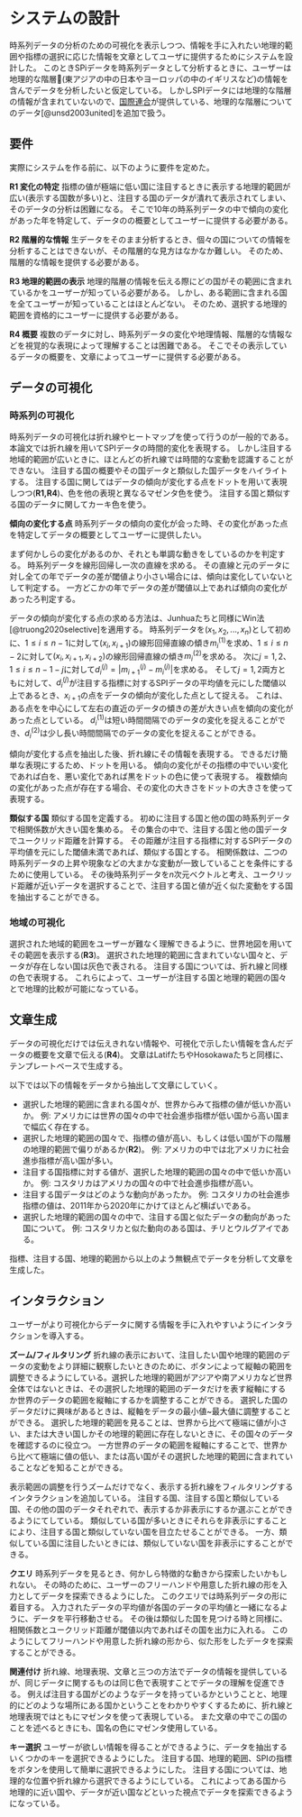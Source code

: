 # システムの設計

時系列データの分析のための可視化を表示しつつ、情報を手に入れたい地理的範囲や指標の選択に応じた情報を文章としてユーザに提供するためにシステムを設計した。
このときSPiデータを時系列データとして分析するときに、ユーザーは地理的な階層(東アジアの中の日本やヨーロッパの中のイギリスなど)の情報を含んでデータを分析したいと仮定している。
しかしSPIデータには地理的な階層の情報が含まれていないので、[国際連合](https://www.un.org/)が提供している、地理的な階層についてのデータ[@unsd2003united]を追加で扱う。

<!--                      要件                             -->

## 要件

実際にシステムを作る前に、以下のように要件を定めた。

**R1 変化の特定** 指標の値が極端に低い国に注目するときに表示する地理的範囲が広い(表示する国数が多い)と、注目する国のデータが潰れて表示されてしまい、そのデータの分析は困難になる。
そこで10年の時系列データの中で傾向の変化があった年を特定して、データのの概要としてユーザーに提供する必要がある。

**R2 階層的な情報** 生データをそのまま分析するとき、個々の国についての情報を分析することはできないが、その階層的な見方はなかなか難しい。
そのため、階層的な情報を提供する必要がある。

**R3 地理的範囲の表示** 地理的階層の情報を伝える際にどの国がその範囲に含まれているかをユーザーが知っている必要がある。
しかし、ある範囲に含まれる国を全てユーザーが知っていることはほとんどない。
そのため、選択する地理的範囲を資格的にユーザーに提供する必要がある。

**R4 概要** 複数のデータに対し、時系列データの変化や地理情報、階層的な情報などを視覚的な表現によって理解することは困難である。
そこでその表示しているデータの概要を、文章によってユーザーに提供する必要がある。

<!-- **R5 時系列データ** 興味のある時系列データを分析することや、興味のある変化をしているデータを発見することを容易にする。 -->


<!--                        可視化について                -->
## データの可視化


### 時系列の可視化

時系列データの可視化は折れ線やヒートマップを使って行うのが一般的である。
本論文では折れ線を用いてSPIデータの時間的変化を表現する。
しかし注目する地域的範囲が広いときに、ほとんどの折れ線では時間的な変動を認識することができない。
注目する国の概要やその国データと類似した国データをハイライトする。
注目する国に関してはデータの傾向が変化する点をドットを用いて表現しつつ(**R1,R4**)、色を他の表現と異なるマゼンタ色を使う。
注目する国と類似する国のデータに関してカーキ色を使う。

**傾向の変化する点** 時系列データの傾向の変化が会った時、その変化があった点を特定してデータの概要としてユーザーに提供したい。

まず何かしらの変化があるのか、それとも単調な動きをしているのかを判定する。
時系列データを線形回帰し一次の直線を求める。
その直線と元のデータに対し全ての年でデータの差が閾値より小さい場合には、傾向は変化していないとして判定する。
一方どこかの年でデータの差が閾値以上であれば傾向の変化があったろ判定する。

データの傾向が変化する点の求める方法は、Junhuaたちと同様にWin法[@truong2020selective]を適用する。
時系列データを$(x_1,x_2,...,x_n)$として初めに、$1\leq i\leq n-1$に対して$(x_{i},x_{i+1})$の線形回帰直線の傾き$m^{(1)}_i$を求め、$1\leq i\leq n-2$に対して$(x_{i},x_{i+1},x_{i+2})$の線形回帰直線の傾き$m^{(2)}_i$を求める。
次に$j=1,2$、$1\leq i\leq n-1-j$に対して$d^{(j)}_i=|m^{(j)}_{i+1}-m^{(j)}_{i}|$を求める。
そして$j=1,2$両方ともに対して、$d^{(j)}_i$が注目する指標に対するSPIデータの平均値を元にした閾値以上であるとき、$x_{i+1}$の点をデータの傾向が変化した点として捉える。
これは、ある点をを中心にして左右の直近のデータの傾きの差が大きい点を傾向の変化があった点としている。
$d^{(1)}_i$は短い時間間隔でのデータの変化を捉えることができ、$d^{(2)}_i$は少し長い時間間隔でのデータの変化を捉えることができる。

傾向が変化する点を抽出した後、折れ線にその情報を表現する。
できるだけ簡単な表現にするため、ドットを用いる。
傾向の変化がその指標の中でいい変化であれば白を、悪い変化であれば黒をドットの色に使って表現する。
複数傾向の変化があった点が存在する場合、その変化の大きさをドットの大きさを使って表現する。

**類似する国** 類似する国を定義する。
初めに注目する国と他の国の時系列データで相関係数が大きい国を集める。
その集合の中で、注目する国と他の国データでユークリッド距離を計算する。
その距離が注目する指標に対するSPIデータの平均値を元にした閾値未満であれば、類似する国とする。
相関係数は、二つの時系列データの上昇や現象などの大まかな変動が一致していることを条件にするために使用している。
その後時系列データを$n$次元ベクトルと考え、ユークリッド距離が近いデータを選択することで、注目する国と値が近く似た変動をする国を抽出することができる。


### 地域の可視化

選択された地域的範囲をユーザーが難なく理解できるように、世界地図を用いてその範囲を表示する(**R3**)。
選択された地理的範囲に含まれていない国々と、データが存在しない国は灰色で表される。
注目する国については、折れ線と同様の色で表現する。
これらによって、ユーザーが注目する国と地理的範囲の国々とで地理的比較が可能になっている。


<!--                 文章生成について                       -->
## 文章生成

データの可視化だけでは伝えきれない情報や、可視化で示したい情報を含んだデータの概要を文章で伝える(**R4**)。
文章はLatifたちやHosokawaたちと同様に、テンプレートベースで生成する。
<!-- 文章は大きく分けて三つの情報を含んでおり、地理的範囲について、注目する国について、注目する国と類似する国についての情報がある。 -->
以下では以下の情報をデータから抽出して文章にしていく。

- 選択した地理的範囲に含まれる国々が、世界からみて指標の値が低いか高いか。
例: アメリカには世界の国々の中で社会進歩指標が低い国から高い国まで幅広く存在する。
- 選択した地理的範囲の国々で、指標の値が高い、もしくは低い国が下の階層の地理的範囲で偏りがあるか(**R2**)。
例: アメリカの中では北アメリカに社会進歩指標が高い国が多い。
- 注目する国指標に対する値が、選択した地理的範囲の国々の中で低いか高いか。
例: コスタリカはアメリカの国々の中で社会進歩指標が高い。
- 注目する国データはどのような動向があったか。
例: コスタリカの社会進歩指標の値は、2011年から2020年にかけてほとんど横ばいである。
- 選択した地理的範囲の国々の中で、注目する国と似たデータの動向があった国について。
例: コスタリカと似た動向のある国は、チリとウルグアイである。

指標、注目する国、地理的範囲から以上のよう無観点でデータを分析して文章を生成した。


<!--                 インタラクションについて                             -->
## インタラクション

ユーザーがより可視化からデータに関する情報を手に入れやすいようにインタラクションを導入する。

**ズーム/フィルタリング** 折れ線の表示において、注目したい国や地理的範囲のデータの変動をより詳細に観察したいときのために、ボタンによって縦軸の範囲を調整できるようにしている。選択した地理的範囲がアジアや南アメリカなど世界全体ではないときは、その選択した地理的範囲のデータだけを表す縦軸にするか世界のデータの範囲を縦軸にするかを調整することができる。
選択した国のデータだけに興味があるときは、縦軸をデータの最小値~最大値に調整することができる。
選択した地理的範囲を見ることは、世界から比べて極端に値が小さい、または大きい国しかその地理的範囲に存在しないときに、その国々のデータを確認するのに役立つ。
一方世界のデータの範囲を縦軸にすることで、世界から比べて極端に値の低い、または高い国がその選択した地理的範囲に含まれていることなどを知ることができる。

表示範囲の調整を行うズームだけでなく、表示する折れ線をフィルタリングするインタラクションを追加している。
注目する国、注目する国と類似している国、その他の国のデータそれぞれで、表示するか非表示にするか選ぶことができるようにてしている。
類似している国が多いときにそれらを非表示にすることにより、注目する国と類似していない国を目立たせることができる。
一方、類似している国に注目したいときには、類似していない国を非表示にすることができる。

**クエリ** 時系列データを見るとき、何かしら特徴的な動きから探索したいかもしれない。
その時のために、ユーザーのフリーハンドや用意した折れ線の形を入力としてデータを探索できるようにした。
このクエリでは時系列データの形に着目する。
入力されたデータの平均値が各国のデータの平均値と一緒になるように、データを平行移動させる。
その後は類似した国を見つける時と同様に、相関係数とユークリッド距離が閾値以内であればその国を出力に入れる。
このようにしてフリーハンドや用意した折れ線の形から、似た形をしたデータを探索することができる。

**関連付け** 折れ線、地理表現、文章と三つの方法でデータの情報を提供しているが、同じデータに関するものは同じ色で表現すことでデータの理解を促進できる。
例えば注目する国がどのようなデータを持っているかということと、地理的にどのような場所にある国かということをわかりやすくするために、折れ線と地理表現ではともにマゼンタを使って表現している。
また文章の中でこの国のことを述べるときにも、国名の色にマゼンタ使用している。

**キー選択** ユーザーが欲しい情報を得ることができるように、データを抽出するいくつかのキーを選択できるようにした。
注目する国、地理的範囲、SPIの指標をボタンを使用して簡単に選択できるようにした。
注目する国については、地理的な位置や折れ線から選択できるようにしている。
これによってある国から地理的に近い国や、データが近い国などといった視点でデータを探索できるようになっている。